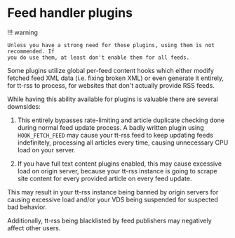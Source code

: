 # Feed handler plugins

!!! warning

    Unless you have a strong need for these plugins, using them is not recommended. If
    you do use them, at least don't enable them for all feeds.

Some plugins utilize global per-feed content hooks which either modify fetched
feed XML data (i.e. fixing broken XML) or even generate it entirely, for tt-rss
to process, for websites that don't actually provide RSS feeds.

While having this ability available for plugins is valuable there are several
downsides:

1. This entirely bypasses rate-limiting and article duplicate checking done
   during normal feed update process. A badly written plugin using
   <code>HOOK_FETCH_FEED</code> may cause your tt-rss feed to keep updating
   feeds indefinitely, processing all articles every time, causing unnecessary
   CPU load on your server.

2. If you have full text content plugins enabled, this may cause excessive load
   on origin server, because your tt-rss instance is going to scrape site
   content for every provided article on every feed update.

This may result in your tt-rss instance being banned by origin servers for
causing excessive load and/or your VDS being suspended for suspected bad
behavior.

Additionally, tt-rss being blacklisted by feed publishers may negatively affect
other users.
